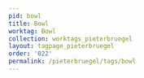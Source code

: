 ```yaml
---
pid: bowl
title: Bowl
worktag: Bowl
collection: worktags_pieterbruegel
layout: tagpage_pieterbruegel
order: '022'
permalink: /pieterbruegel/tags/bowl
---
```

